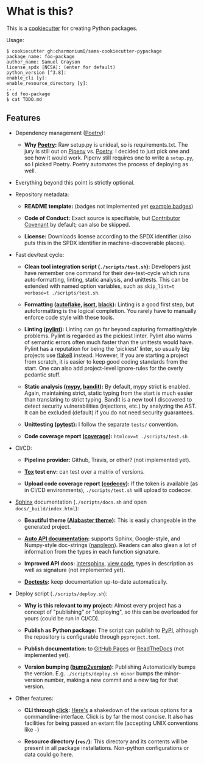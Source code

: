 # What is this?

This is a [cookiecutter] for creating Python packages.

Usage:

```shell
$ cookiecutter gh:charmoniumQ/sams-cookiecutter-pypackage
package_name: foo-package
author_name: Samuel Grayson
license_spdx [NCSA]: (enter for default)
python_version [^3.8]:
enable_cli [y]:
enable_resource_directory [y]:
...
$ cd foo-package
$ cat TODO.md
```

## Features

- Dependency management ([Poetry]):

  - **Why [Poetry]:** Raw setup.py is unideal, so is requirements.txt. The jury is still out on [Pipenv]
    vs. [Poetry]. I decided to just pick one and see how it would work. Pipenv still requires one to
    write a `setup.py`, so I picked Poetry. Poetry automates the process of deploying as well.

- Everything beyond this point is strictly optional.

- Repository metadata:

  - **README template:** (badges not implemented yet [example badges])

  - **Code of Conduct:** Exact source is specifiable, but [Contributor Covenant] by default; can also be
    skipped.

  - **License:** Downloads license according to the SPDX identifier (also puts this in the SPDX
    identifier in machine-discoverable places).

- Fast dev/test cycle:

  - **Clean tool integration script (`./scripts/test.sh`):** Developers just have remember one
    command for their dev-test-cycle which runs auto-formatting, linting, static analysis, and
    unittests. This can be extended with named option variables, such as
	`skip_lint=t verbose=t ./scripts/test.sh`.

  - **Formatting ([autoflake], [isort], [black]):** Linting is a good first step, but autoformatting is
    the logical completion. You rarely have to manually enforce code style with these tools.

  - **Linting ([pylint]):** Linting can go far beyond capturing formatting/style problems. Pylint is
    regarded as the pickiest linter. Pylint also warns of semantic errors often much faster than the
    unittests would have. Pylint has a reputation for being the 'pickiest' linter, so usually big
    projects use [flake8] instead. However, If you are starting a project from scratch, it is easier
    to keep good coding standards from the start. One can also add project-level ignore-rules for
    the overly pedantic stuff.

  - **Static analysis ([mypy], [bandit]):** By default, mypy strict is enabled. Again, maintaining
    strict, static typing from the start is much easier than translating to strict typing. Bandit is
    a new tool I discovered to detect security vulnerabilities (injections, etc.) by analyzing the
    AST. It can be excluded (default) if you do not need security guarantees.

  - **Unittesting ([pytest]):** I follow the separate `tests/` convention.

  - **Code coverage report ([coverage]):** `htmlcov=t ./scripts/test.sh`

- CI/CD:

   - **Pipeline provider:** Github, Travis, or other? (not implemented yet).

  - **[Tox] test env:** can test over a matrix of versions.

  - **Upload code coverage report ([codecov]):** If the token is available (as in CI/CD
    environments), `./scripts/test.sh` will upload to codecov.

- [Sphinx] documentation (`./scripts/docs.sh` and open `docs/_build/index.html`):

  - **Beautiful theme ([Alabaster theme]):** This is easily changeable in the generated project.

  - **[Auto API documentation]:** supports Sphinx, Google-style, and Numpy-style doc-strings
    ([napoleon]). Readers can also glean a lot of information from the types in each function
    signature.

  - **Improved API docs:** [intersphinx], [view code], types in description as well as signature
    (not implemented yet).

  - **[Doctests]:** keep documentation up-to-date automatically.


- Deploy script (`./scripts/deploy.sh`):

  - **Why is this relevant to my project:** Almost every project has a concept of "publishing" or
    "deploying", so this can be overloaded for yours (could be run in CI/CD).

  - **Publish as Python package:** The script can publish to [PyPI], although the repository is
    configurable through `pyproject.toml`.

  - **Publish documentation:** to [GitHub Pages] or [ReadTheDocs] (not implemented yet).

  - **Version bumping ([bump2version]):** Publishing Automatically bumps the
    version. E.g. `./scripts/deploy.sh minor` bumps the minor-version number, making a new commit
    and a new tag for that version.

- Other features:

  - **CLI through [click]:** [Here's][1] a shakedown of the various options for a
      commandline-interface. Click is by far the most concise. It also has facilities for being
      passed an extant file (accepting UNIX conventions like `-`)

  - **Resource directory (`res/`):** This directory and its contents will be present in all package
    installations. Non-python configurations or data could go here.

[Pipenv]: https://pipenv.pypa.io/en/latest/
[Poetry]: https://python-poetry.org/
[click]: https://click.palletsprojects.com/
[1]: https://realpython.com/comparing-python-command-line-parsing-libraries-argparse-docopt-click/"
[Contributor Covenant]:  https://www.contributor-covenant.org/
[autoflake]: https://github.com/myint/autoflake
[isort]: https://github.com/timothycrosley/isort
[black]: https://github.com/psf/black
[pylint]: https://pylint.org/
[mypy]: https://mypy.readthedocs.io/en/stable/
[bandit]: https://github.com/PyCQA/bandit
[pytest]: https://docs.pytest.org/en/stable/
[coverage]: https://coverage.readthedocs.io/en/coverage-5.1/
[codecov]: https://codecov.io/
[Alabaster theme]: https://alabaster.readthedocs.io/en/latest/
[bump2version]: https://github.com/c4urself/bump2version/
[example badges]: https://pypi.org/project/inquirer/
[cookiecutter]: https://github.com/cookiecutter/cookiecutter
[sphinx]: https://www.sphinx-doc.org/
[tox]: https://tox.readthedocs.io/en/latest/
[Auto API documentation]: https://sphinx-autoapi.readthedocs.io/en/latest/
[napoleon]: https://www.sphinx-doc.org/en/master/usage/extensions/napoleon.html
[intersphinx]: https://www.sphinx-doc.org/en/master/usage/extensions/intersphinx.html
[view code]: https://www.sphinx-doc.org/en/master/usage/extensions/viewcode.html
[doctests]: https://www.sphinx-doc.org/en/master/usage/extensions/doctest.html
[PyPI]: pypi.org/
[GitHub Pages]: https://pages.github.com/
[flake8]: https://flake8.pycqa.org/en/latest/index.html
[ReadTheDocs]: https://readthedocs.org/
